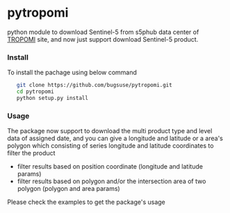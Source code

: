 # pytropomi
python module to download Sentinel-5 from s5phub data center of [TROPOMI](http://www.tropomi.eu) site, and now just support download Sentinel-5 product.

### Install

To install the pachage using below command

```bash
   git clone https://github.com/bugsuse/pytropomi.git
   cd pytropomi
   python setup.py install
```

### Usage

The package now support to download the multi product type and level data of assigned date, and you can give a longitude and latitude or a area's polygon which consisting of series longitude and latitude coordinates to filter the product     

* filter results based on position coordinate (longitude and latitude params)
* filter results based on polygon and/or the intersection area of two polygon (polygon and area params) 

Please check the examples to get the package's usage

